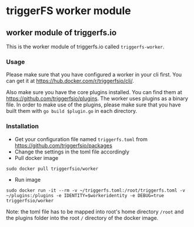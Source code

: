 # triggerFS worker module

## worker module of triggerfs.io
This is the worker module of triggerfs.io called `triggerfs-worker`.


### Usage
Please make sure that you have configured a worker in your cli first.
You can get it at https://hub.docker.com/r/triggerfsio/cli/.

Also make sure you have the core plugins installed. You can find them at https://github.com/triggerfsio/plugins.
The worker uses plugins as a binary file. In order to make use of the plugins, please make sure that you have built them with `go build $plugin.go` in each directory.


### Installation
* Get your configuration file named `triggerfs.toml` from https://github.com/triggerfsio/packages
* Change the settings in the toml file accordingly
* Pull docker image
```
sudo docker pull triggerfsio/worker
```
* Run image
```
sudo docker run -it --rm -v ~/triggerfs.toml:/root/triggerfs.toml -v ~/plugins:/plugins -e IDENTITY=$workeridentity -e DEBUG=true triggerfsio/worker
```

Note: the toml file has to be mapped into root's home directory `/root` and the plugins folder into the root `/` directory of the docker image.

